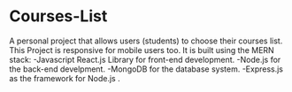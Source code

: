 # Courses-List
A personal project that allows users (students) to choose their courses list.
This Project is responsive for mobile users too.
It is built using the MERN stack:
  -Javascript React.js Library for front-end development.
  -Node.js for the back-end develpment.
  -MongoDB for the database system.
  -Express.js as the framework for Node.js .
